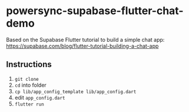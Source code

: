 # powersync-supabase-flutter-chat-demo

Based on the Supabase Flutter tutorial to build a simple chat app: <https://supabase.com/blog/flutter-tutorial-building-a-chat-app>

## Instructions

1. `git clone`
2. `cd` into folder
3. `cp lib/app_config_template lib/app_config.dart`
4. edit `app_config.dart`
5. `flutter run`
